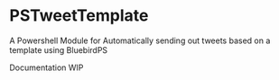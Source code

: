 # PSTweetTemplate
A Powershell Module for Automatically sending out tweets based on a template using BluebirdPS

Documentation WIP
